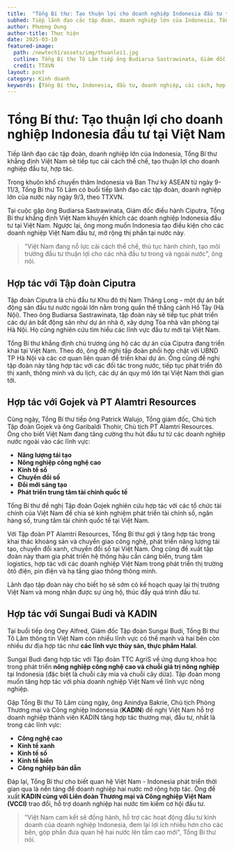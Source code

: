 ```yaml
---
title:  "Tổng Bí thư: Tạo thuận lợi cho doanh nghiệp Indonesia đầu tư tại Việt Nam"
subhed: Tiếp lãnh đạo các tập đoàn, doanh nghiệp lớn của Indonesia, Tổng Bí thư khẳng định Việt Nam sẽ tiếp tục cải cách thể chế, tạo thuận lợi cho doanh nghiệp đầu tư, hợp tác. 
author: Phương Dung
author-title: Thực hiện
date: 2025-03-10
featured-image: 
  path: /newtech1/assets/img/thuanloi1.jpg
  cutline: Tổng Bí thư Tô Lâm tiếp ông Budiarsa Sastrawinata, Giám đốc điều hành Tập đoàn Ciputra của Indonesia. 
  credit: TTXVN
layout: post
category: Kinh doanh
keywords: [Tổng Bí thư, Indonesia, đầu tư, doanh nghiệp, cải cách, hợp tác]
---
```

# Tổng Bí thư: Tạo thuận lợi cho doanh nghiệp Indonesia đầu tư tại Việt Nam

Tiếp lãnh đạo các tập đoàn, doanh nghiệp lớn của Indonesia, Tổng Bí thư khẳng định Việt Nam sẽ tiếp tục cải cách thể chế, tạo thuận lợi cho doanh nghiệp đầu tư, hợp tác.

Trong khuôn khổ chuyến thăm Indonesia và Ban Thư ký ASEAN từ ngày 9-11/3, Tổng Bí thư Tô Lâm có buổi tiếp lãnh đạo các tập đoàn, doanh nghiệp lớn của nước này ngày 9/3, theo TTXVN.

Tại cuộc gặp ông Budiarsa Sastrawinata, Giám đốc điều hành Ciputra, Tổng Bí thư khẳng định Việt Nam khuyến khích các doanh nghiệp Indonesia đầu tư tại Việt Nam. Ngược lại, ông mong muốn Indonesia tạo điều kiện cho các doanh nghiệp Việt Nam đầu tư, mở rộng thị phần tại nước này.

> "Việt Nam đang nỗ lực cải cách thể chế, thủ tục hành chính, tạo môi trường đầu tư thuận lợi cho các nhà đầu tư trong và ngoài nước", ông nói.

## Hợp tác với Tập đoàn Ciputra

Tập đoàn Ciputra là chủ đầu tư Khu đô thị Nam Thăng Long - một dự án bất động sản đầu tư nước ngoài lớn nằm trong quần thể thắng cảnh Hồ Tây (Hà Nội). Theo ông Budiarsa Sastrawinata, tập đoàn này sẽ tiếp tục phát triển các dự án bất động sản như dự án nhà ở, xây dựng Tòa nhà văn phòng tại Hà Nội. Họ cũng nghiên cứu tìm hiểu các lĩnh vực đầu tư mới tại Việt Nam.

Tổng Bí thư khẳng định chủ trương ủng hộ các dự án của Ciputra đang triển khai tại Việt Nam. Theo đó, ông đề nghị tập đoàn phối hợp chặt với UBND TP Hà Nội và các cơ quan liên quan để triển khai dự án. Ông cũng đề nghị tập đoàn này tăng hợp tác với các đối tác trong nước, tiếp tục phát triển đô thị xanh, thông minh và du lịch, các dự án quy mô lớn tại Việt Nam thời gian tới.

## Hợp tác với Gojek và PT Alamtri Resources

Cùng ngày, Tổng Bí thư tiếp ông Patrick Walujo, Tổng giám đốc, Chủ tịch Tập đoàn Gojek và ông Garibaldi Thohir, Chủ tịch PT Alamtri Resources. Ông cho biết Việt Nam đang tăng cường thu hút đầu tư từ các doanh nghiệp nước ngoài vào các lĩnh vực:

- **Năng lượng tái tạo**
- **Nông nghiệp công nghệ cao**
- **Kinh tế số**
- **Chuyển đổi số**
- **Đổi mới sáng tạo**
- **Phát triển trung tâm tài chính quốc tế**

Tổng Bí thư đề nghị Tập đoàn Gojek nghiên cứu hợp tác với các tổ chức tài chính của Việt Nam để chia sẻ kinh nghiệm phát triển tài chính số, ngân hàng số, trung tâm tài chính quốc tế tại Việt Nam.

Với Tập đoàn PT Alamtri Resources, Tổng Bí thư gợi ý tăng hợp tác trong khai thác khoáng sản và chuyển giao công nghệ, phát triển năng lượng tái tạo, chuyển đổi xanh, chuyển đổi số tại Việt Nam. Ông cũng đề xuất tập đoàn này tham gia phát triển hệ thống hậu cần cảng biển, trung tâm logistics, hợp tác với các doanh nghiệp Việt Nam trong phát triển thị trường ôtô điện, pin điện và hạ tầng giao thông thông minh.

Lãnh đạo tập đoàn này cho biết họ sẽ sớm có kế hoạch quay lại thị trường Việt Nam và mong nhận được sự ủng hộ, thúc đẩy quá trình đầu tư.

## Hợp tác với Sungai Budi và KADIN

Tại buổi tiếp ông Oey Alfred, Giám đốc Tập đoàn Sungai Budi, Tổng Bí thư Tô Lâm thông tin Việt Nam còn nhiều lĩnh vực có thế mạnh và hai bên còn nhiều dư địa hợp tác như **các lĩnh vực thủy sản, thực phẩm Halal**.

Sungai Budi đang hợp tác với Tập đoàn TTC AgriS về ứng dụng khoa học trong phát triển **nông nghiệp công nghệ cao và chuỗi giá trị nông nghiệp** tại Indonesia (đặc biệt là chuỗi cây mía và chuỗi cây dừa). Tập đoàn mong muốn tăng hợp tác với phía doanh nghiệp Việt Nam về lĩnh vực nông nghiệp.

Gặp Tổng Bí thư Tô Lâm cùng ngày, ông Anindya Bakrie, Chủ tịch Phòng Thương mại và Công nghiệp Indonesia (**KADIN**) đề nghị Việt Nam hỗ trợ doanh nghiệp thành viên KADIN tăng hợp tác thương mại, đầu tư, nhất là trong các lĩnh vực:

- **Công nghệ cao**
- **Kinh tế xanh**
- **Kinh tế số**
- **Kinh tế biển**
- **Công nghiệp bán dẫn**

Đáp lại, Tổng Bí thư cho biết quan hệ Việt Nam - Indonesia phát triển thời gian qua là nền tảng để doanh nghiệp hai nước mở rộng hợp tác. Ông đề xuất **KADIN cùng với Liên đoàn Thương mại và Công nghiệp Việt Nam (VCCI)** trao đổi, hỗ trợ doanh nghiệp hai nước tìm kiếm cơ hội đầu tư.

> "Việt Nam cam kết sẽ đồng hành, hỗ trợ các hoạt động đầu tư kinh doanh của doanh nghiệp Indonesia, đem lại lợi ích nhiều hơn cho các bên, góp phần đưa quan hệ hai nước lên tầm cao mới", Tổng Bí thư nói.
